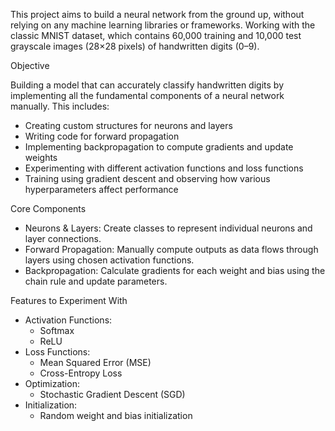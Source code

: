This project aims to build a neural network from the ground up, without relying on any machine learning libraries or frameworks. Working with the classic MNIST dataset, which contains 60,000 training and 10,000 test grayscale images (28×28 pixels) of handwritten digits (0–9).


Objective

Building a model that can accurately classify handwritten digits by implementing all the fundamental components of a neural network manually. This includes:

- Creating custom structures for neurons and layers
- Writing code for forward propagation
- Implementing backpropagation to compute gradients and update weights
- Experimenting with different activation functions and loss functions
- Training using gradient descent and observing how various hyperparameters affect performance


Core Components

- Neurons & Layers: Create classes to represent individual neurons and layer connections.
- Forward Propagation: Manually compute outputs as data flows through layers using chosen activation functions.
- Backpropagation: Calculate gradients for each weight and bias using the chain rule and update parameters.

Features to Experiment With

- Activation Functions:
    - Softmax
    - ReLU
- Loss Functions:
    - Mean Squared Error (MSE)
    - Cross-Entropy Loss
- Optimization:
    - Stochastic Gradient Descent (SGD)
- Initialization:
    - Random weight and bias initialization
 

